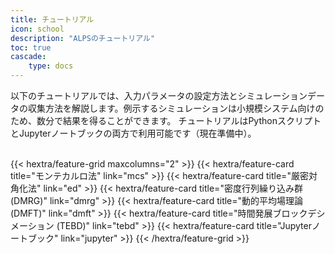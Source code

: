 ```yaml
---
title: チュートリアル
icon: school
description: "ALPSのチュートリアル"
toc: true
cascade:
    type: docs
---
```

以下のチュートリアルでは、入力パラメータの設定方法とシミュレーションデータの収集方法を解説します。例示するシミュレーションは小規模システム向けのため、数分で結果を得ることができます。
チュートリアルはPythonスクリプトとJupyterノートブックの両方で利用可能です（現在準備中）。

<br>
{{< hextra/feature-grid maxcolumns="2" >}}
  {{< hextra/feature-card
    title="モンテカルロ法"
    link="mcs"
  >}}
  {{< hextra/feature-card
    title="厳密対角化法"
    link="ed"
  >}}
  {{< hextra/feature-card
    title="密度行列繰り込み群 (DMRG)"
    link="dmrg"
  >}}
  {{< hextra/feature-card
    title="動的平均場理論 (DMFT)"
    link="dmft"
  >}}
  {{< hextra/feature-card
    title="時間発展ブロックデシメーション (TEBD)"
    link="tebd"
  >}}
  {{< hextra/feature-card
    title="Jupyterノートブック"
    link="jupyter"
  >}}
{{< /hextra/feature-grid >}}
